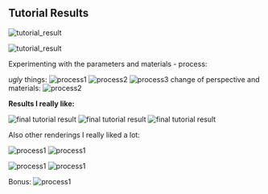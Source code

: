 
## Tutorial Results

![tutorial_result](img/SS_straightforward.PNG)

![tutorial_result](img/SS_firstlight.PNG)

Experimenting with the parameters and materials - process:

_ugly_ things:
![process1](img/SS_3_small.PNG)
![process2](img/SS_2_small.PNG)
![process3](img/SS_1_metal.PNG)
change of perspective and materials:
![process2](img/SS_small_experiment.PNG)

**Results I really like:**

![final tutorial result](img/SS_1_big_nice.PNG)
![final tutorial result](img/SS_2_big_nice.PNG)
![final tutorial result](img/SS_3_big_nice.PNG)


Also other renderings I really liked a lot:

![process1](img/SS_white_2.PNG)
![process1](img/SS_white.PNG)

![process1](img/SS_white_02.PNG)
![process1](img/SS_perfect.PNG)


Bonus:
![process1](img/SS_pink_pretty.PNG)
